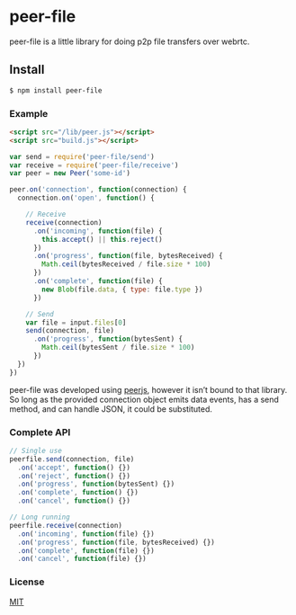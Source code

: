# peer-file
peer-file is a little library for doing p2p file transfers over webrtc. 

## Install
```sh
$ npm install peer-file 
```

### Example
``` html
<script src="/lib/peer.js"></script>
<script src="build.js"></script>
```
``` js
var send = require('peer-file/send')
var receive = require('peer-file/receive')
var peer = new Peer('some-id')

peer.on('connection', function(connection) {
  connection.on('open', function() {

    // Receive
    receive(connection)
      .on('incoming', function(file) {
        this.accept() || this.reject()
      })
      .on('progress', function(file, bytesReceived) {
        Math.ceil(bytesReceived / file.size * 100)
      })
      .on('complete', function(file) {
        new Blob(file.data, { type: file.type })
      })

    // Send
    var file = input.files[0]
    send(connection, file)
      .on('progress', function(bytesSent) {
        Math.ceil(bytesSent / file.size * 100)
      })
  })
})
```

peer-file was developed using [peerjs](https://github.com/peers/peerjs), however it isn’t bound to that library. So long as the provided connection object emits data events, has a send method, and can handle JSON, it could be substituted.

### Complete API
```js
// Single use
peerfile.send(connection, file)
  .on('accept', function() {})
  .on('reject', function() {})
  .on('progress', function(bytesSent) {})
  .on('complete', function() {})
  .on('cancel', function() {})

// Long running
peerfile.receive(connection)
  .on('incoming', function(file) {})
  .on('progress', function(file, bytesReceived) {})
  .on('complete', function(file) {})
  .on('cancel', function(file) {})
```

### License
[MIT](http://opensource.org/licenses/MIT)
